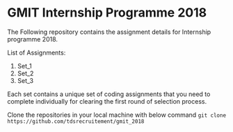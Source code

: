 # GMIT Internship Programme 2018

The Following repository contains the assignment details for Internship programme 2018.

List of Assignments:

1. Set_1 
2. Set_2
3. Set_3

Each set contains a unique set of coding assignments that you need to complete individually  for clearing the first round of selection process.

Clone the repositories in your local machine with below command
  `git clone https://github.com/tdsrecruitement/gmit_2018`
